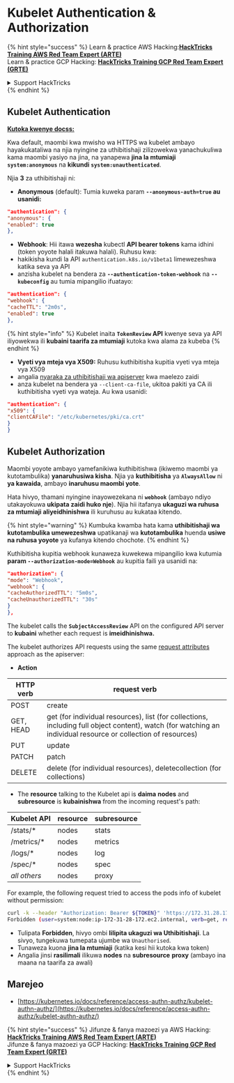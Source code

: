# Kubelet Authentication & Authorization

{% hint style="success" %}
Learn & practice AWS Hacking:<img src="../../../.gitbook/assets/image (1) (1) (1) (1).png" alt="" data-size="line">[**HackTricks Training AWS Red Team Expert (ARTE)**](https://training.hacktricks.xyz/courses/arte)<img src="../../../.gitbook/assets/image (1) (1) (1) (1).png" alt="" data-size="line">\
Learn & practice GCP Hacking: <img src="../../../.gitbook/assets/image (2) (1).png" alt="" data-size="line">[**HackTricks Training GCP Red Team Expert (GRTE)**<img src="../../../.gitbook/assets/image (2) (1).png" alt="" data-size="line">](https://training.hacktricks.xyz/courses/grte)

<details>

<summary>Support HackTricks</summary>

* Check the [**subscription plans**](https://github.com/sponsors/carlospolop)!
* **Join the** 💬 [**Discord group**](https://discord.gg/hRep4RUj7f) or the [**telegram group**](https://t.me/peass) or **follow** us on **Twitter** 🐦 [**@hacktricks\_live**](https://twitter.com/hacktricks_live)**.**
* **Share hacking tricks by submitting PRs to the** [**HackTricks**](https://github.com/carlospolop/hacktricks) and [**HackTricks Cloud**](https://github.com/carlospolop/hacktricks-cloud) github repos.

</details>
{% endhint %}

## Kubelet Authentication <a href="#kubelet-authentication" id="kubelet-authentication"></a>

[**Kutoka kwenye docss:**](https://kubernetes.io/docs/reference/access-authn-authz/kubelet-authn-authz/)

Kwa default, maombi kwa mwisho wa HTTPS wa kubelet ambayo hayakukataliwa na njia nyingine za uthibitishaji zilizowekwa yanachukuliwa kama maombi yasiyo na jina, na yanapewa **jina la mtumiaji `system:anonymous`** na **kikundi `system:unauthenticated`**.

Njia **3** za uthibitishaji ni:

* **Anonymous** (default): Tumia kuweka param **`--anonymous-auth=true` au usanidi:**
```json
"authentication": {
"anonymous": {
"enabled": true
},
```
* **Webhook**: Hii itawa **wezesha** kubectl **API bearer tokens** kama idhini (token yoyote halali itakuwa halali). Ruhusu kwa:
* hakikisha kundi la API `authentication.k8s.io/v1beta1` limewezeshwa katika seva ya API
* anzisha kubelet na bendera za **`--authentication-token-webhook`** na **`--kubeconfig`** au tumia mipangilio ifuatayo:
```json
"authentication": {
"webhook": {
"cacheTTL": "2m0s",
"enabled": true
},
```
{% hint style="info" %}
Kubelet inaita **`TokenReview` API** kwenye seva ya API iliyowekwa ili **kubaini taarifa za mtumiaji** kutoka kwa alama za kubeba
{% endhint %}

* **Vyeti vya mteja vya X509:** Ruhusu kuthibitisha kupitia vyeti vya mteja vya X509
* angalia [nyaraka za uthibitishaji wa apiserver](https://kubernetes.io/docs/reference/access-authn-authz/authentication/#x509-client-certs) kwa maelezo zaidi
* anza kubelet na bendera ya `--client-ca-file`, ukitoa pakiti ya CA ili kuthibitisha vyeti vya wateja. Au kwa usanidi:
```json
"authentication": {
"x509": {
"clientCAFile": "/etc/kubernetes/pki/ca.crt"
}
}
```
## Kubelet Authorization <a href="#kubelet-authentication" id="kubelet-authentication"></a>

Maombi yoyote ambayo yamefanikiwa kuthibitishwa (ikiwemo maombi ya kutotambulika) **yanaruhusiwa kisha**. Njia ya **kuthibitisha** ya **`AlwaysAllow`** ni **ya kawaida**, ambayo **inaruhusu maombi yote**.

Hata hivyo, thamani nyingine inayowezekana ni **`webhook`** (ambayo ndiyo utakayokuwa **ukipata zaidi huko nje**). Njia hii itafanya **ukaguzi wa ruhusa za mtumiaji aliyeidhinishwa** ili kuruhusu au kukataa kitendo.

{% hint style="warning" %}
Kumbuka kwamba hata kama **uthibitishaji wa kutotambulika umewezeshwa** upatikanaji wa **kutotambulika** huenda **usiwe na ruhusa yoyote** ya kufanya kitendo chochote.
{% endhint %}

Kuthibitisha kupitia webhook kunaweza kuwekewa mipangilio kwa kutumia **param `--authorization-mode=Webhook`** au kupitia faili ya usanidi na:
```json
"authorization": {
"mode": "Webhook",
"webhook": {
"cacheAuthorizedTTL": "5m0s",
"cacheUnauthorizedTTL": "30s"
}
},
```
The kubelet calls the **`SubjectAccessReview`** API on the configured API server to **kubaini** whether each request is **imeidhinishwa.**

The kubelet authorizes API requests using the same [request attributes](https://kubernetes.io/docs/reference/access-authn-authz/authorization/#review-your-request-attributes) approach as the apiserver:

* **Action**

| HTTP verb | request verb                                                                                                                                                  |
| --------- | ------------------------------------------------------------------------------------------------------------------------------------------------------------- |
| POST      | create                                                                                                                                                        |
| GET, HEAD | get (for individual resources), list (for collections, including full object content), watch (for watching an individual resource or collection of resources) |
| PUT       | update                                                                                                                                                        |
| PATCH     | patch                                                                                                                                                         |
| DELETE    | delete (for individual resources), deletecollection (for collections)                                                                                         |

* The **resource** talking to the Kubelet api is **daima** **nodes** and **subresource** is **kubainishwa** from the incoming request's path:

| Kubelet API  | resource | subresource |
| ------------ | -------- | ----------- |
| /stats/\*    | nodes    | stats       |
| /metrics/\*  | nodes    | metrics     |
| /logs/\*     | nodes    | log         |
| /spec/\*     | nodes    | spec        |
| _all others_ | nodes    | proxy       |

For example, the following request tried to access the pods info of kubelet without permission:
```bash
curl -k --header "Authorization: Bearer ${TOKEN}" 'https://172.31.28.172:10250/pods'
Forbidden (user=system:node:ip-172-31-28-172.ec2.internal, verb=get, resource=nodes, subresource=proxy)
```
* Tulipata **Forbidden**, hivyo ombi **lilipita ukaguzi wa Uthibitishaji**. La sivyo, tungekuwa tumepata ujumbe wa `Unauthorised`.
* Tunaweza kuona **jina la mtumiaji** (katika kesi hii kutoka kwa token)
* Angalia jinsi **rasilimali** ilikuwa **nodes** na **subresource** **proxy** (ambayo ina maana na taarifa za awali)

## Marejeo

* [https://kubernetes.io/docs/reference/access-authn-authz/kubelet-authn-authz/](https://kubernetes.io/docs/reference/access-authn-authz/kubelet-authn-authz/)

{% hint style="success" %}
Jifunze & fanya mazoezi ya AWS Hacking:<img src="../../../.gitbook/assets/image (1) (1) (1) (1).png" alt="" data-size="line">[**HackTricks Training AWS Red Team Expert (ARTE)**](https://training.hacktricks.xyz/courses/arte)<img src="../../../.gitbook/assets/image (1) (1) (1) (1).png" alt="" data-size="line">\
Jifunze & fanya mazoezi ya GCP Hacking: <img src="../../../.gitbook/assets/image (2) (1).png" alt="" data-size="line">[**HackTricks Training GCP Red Team Expert (GRTE)**<img src="../../../.gitbook/assets/image (2) (1).png" alt="" data-size="line">](https://training.hacktricks.xyz/courses/grte)

<details>

<summary>Support HackTricks</summary>

* Angalia [**mpango wa usajili**](https://github.com/sponsors/carlospolop)!
* **Jiunge na** 💬 [**kikundi cha Discord**](https://discord.gg/hRep4RUj7f) au [**kikundi cha telegram**](https://t.me/peass) au **tufuatilie** kwenye **Twitter** 🐦 [**@hacktricks\_live**](https://twitter.com/hacktricks_live)**.**
* **Shiriki mbinu za udukuzi kwa kuwasilisha PRs kwa** [**HackTricks**](https://github.com/carlospolop/hacktricks) na [**HackTricks Cloud**](https://github.com/carlospolop/hacktricks-cloud) repos za github.

</details>
{% endhint %}
